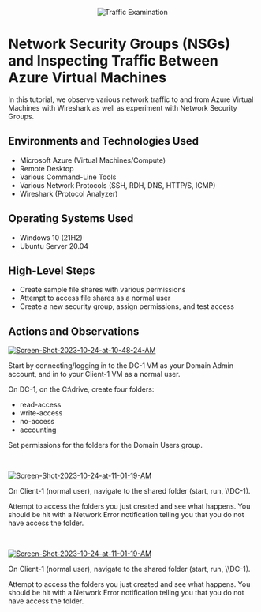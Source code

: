 <p align="center">
<img src="https://i.imgur.com/Ua7udoS.png" alt="Traffic Examination"/>
</p>

<h1>Network Security Groups (NSGs) and Inspecting Traffic Between Azure Virtual Machines</h1>
In this tutorial, we observe various network traffic to and from Azure Virtual Machines with Wireshark as well as experiment with Network Security Groups. <br />

<h2>Environments and Technologies Used</h2>

- Microsoft Azure (Virtual Machines/Compute)
- Remote Desktop
- Various Command-Line Tools
- Various Network Protocols (SSH, RDH, DNS, HTTP/S, ICMP)
- Wireshark (Protocol Analyzer)

<h2>Operating Systems Used</h2>

- Windows 10 (21H2)
- Ubuntu Server 20.04

<h2>High-Level Steps</h2>

- Create sample file shares with various permissions
- Attempt to access file shares as a normal user
- Create a new security group, assign permissions, and test access

<h2>Actions and Observations</h2>

<p>
<a href="https://ibb.co/fSSGXq6"><img src="https://i.ibb.co/KGGz5b4/Screen-Shot-2023-10-24-at-10-48-24-AM.png" alt="Screen-Shot-2023-10-24-at-10-48-24-AM" border="0" /></a>
</p>
<p>
Start by connecting/logging in to the DC-1 VM as your Domain Admin account, and in to your Client-1 VM as a normal user.

On DC-1, on the C:\drive, create four folders:

- read-access
- write-access
- no-access
- accounting

Set permissions for the folders for the Domain Users group.

</p>
<br />

<p>
<a href="https://ibb.co/D8YY9Vx"><img src="https://i.ibb.co/cCww6gG/Screen-Shot-2023-10-24-at-11-01-19-AM.png" alt="Screen-Shot-2023-10-24-at-11-01-19-AM" border="0" /></a>
</p>
<p>
On Client-1 (normal user), navigate to the shared folder (start, run, \\DC-1).

Attempt to access the folders you just created and see what happens. You should be hit with a Network Error notification telling you that you do not have access the folder.
</p>
<br />

<p>
<a href="https://ibb.co/D8YY9Vx"><img src="https://i.ibb.co/cCww6gG/Screen-Shot-2023-10-24-at-11-01-19-AM.png" alt="Screen-Shot-2023-10-24-at-11-01-19-AM" border="0" /></a>
</p>
<p>
On Client-1 (normal user), navigate to the shared folder (start, run, \\DC-1).

Attempt to access the folders you just created and see what happens. You should be hit with a Network Error notification telling you that you do not have access the folder.
</p>
<br />
